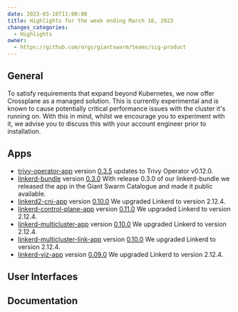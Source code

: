 ```yaml
---
date: 2023-03-16T11:00:00
title: Highlights for the week ending March 16, 2023
changes_categories:
  - Highlights
owner:
  - https://github.com/orgs/giantswarm/teams/sig-product
---
```


## General

To satisfy requirements that expand beyond Kubernetes, we now offer Crossplane as a managed solution. This is currently experimental and is known to cause potentially critical performance issues with the cluster it's running on. With this in mind, whilst we encourage you to experiment with it, we advise you to discuss this with your account engineer prior to installation.


## Apps

- [trivy-operator-app](https://github.com/giantswarm/trivy-operator-app) version [0.3.5](https://github.com/giantswarm/trivy-operator-app/blob/main/CHANGELOG.md#035---2023-03-14) updates to Trivy Operator v0.12.0.
- [linkerd-bundle](https://github.com/giantswarm/linkerd-bundle) version [0.3.0](https://github.com/giantswarm/linkerd-bundle) With release 0.3.0 of our linkerd-bundle we released the app in the Giant Swarm Catalogue and made it public available. 
- [linkerd2-cni-app](https://github.com/giantswarm/linkerd2-cni-app) version [0.10.0](https://github.com/giantswarm/linkerd2-cni-app/blob/main/CHANGELOG.md#0100---2023-03-09) We upgraded Linkerd to version 2.12.4.
- [linkerd-control-plane-app](https://github.com/giantswarm/linkerd-control-plane-app) version [0.11.0](https://github.com/giantswarm/linkerd-control-plane-app/blob/main/CHANGELOG.md#0110---2023-03-09) We upgraded Linkerd to version 2.12.4. 
- [linkerd-multicluster-app](https://github.com/giantswarm/linkerd-multicluster-app) version [0.10.0](https://github.com/giantswarm/linkerd-multicluster-app/blob/main/CHANGELOG.md#0100---2023-03-09) We upgraded Linkerd to version 2.12.4.
- [linkerd-multicluster-link-app](https://github.com/giantswarm/linkerd-multicluster-link-app) version [0.10.0](https://github.com/giantswarm/linkerd-multicluster-link-app/blob/main/CHANGELOG.md#0100---2023-03-09) We upgraded Linkerd to version 2.12.4.
- [linkerd-viz-app](https://github.com/giantswarm/linkerd-viz-app) version [0.09.0](https://github.com/giantswarm/linkerd-viz-app/blob/main/CHANGELOG.md#090---2023-03-09) We upgraded Linkerd to version 2.12.4.

## User Interfaces


## Documentation
